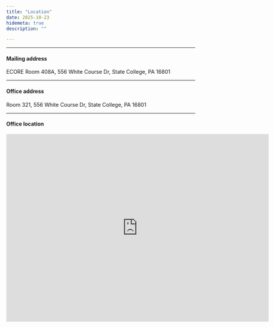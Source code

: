 ```yaml
---
title: "Location"
date: 2025-10-23
hidemeta: true
description: ""

---
```


---

#### Mailing address

ECORE Room 408A, 
556 White Course Dr, 
State College, 
PA 16801

---

#### Office address

Room 321,
556 White Course Dr, 
State College, 
PA 16801

---

#### Office location

<iframe src="https://www.google.com/maps/place/ECoRE,+556+White+Course+Dr,+State+College,+PA+16801/data=!4m2!3m1!1s0x89cea89ad5f65371:0x8964428609e22150?sa=X&ved=1t:242&ictx=111" 
width="700" height="500" style="border:0;" allowfullscreen="" loading="lazy"></iframe>


